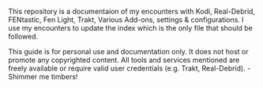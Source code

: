 This repository is a documentaion of my encounters with Kodi, Real-Debrid, FENtastic, Fen Light, Trakt, Various Add-ons, settings & configurations. I use my encounters to update the index which is the only file that should be followed.

This guide is for personal use and documentation only. It does not host or promote any copyrighted content. All tools and services mentioned are freely available or require valid user credentials (e.g. Trakt, Real-Debrid).   - Shimmer me timbers!

